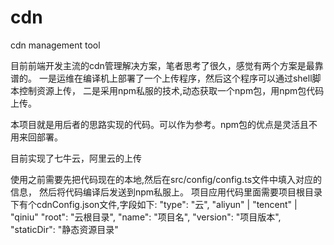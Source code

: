 # cdn
cdn management tool

目前前端开发主流的cdn管理解决方案，笔者思考了很久，感觉有两个方案是最靠谱的。
一是运维在编译机上部署了一个上传程序，然后这个程序可以通过shell脚本控制资源上传，
二是采用npm私服的技术,动态获取一个npm包，用npm包代码上传。

本项目就是用后者的思路实现的代码。可以作为参考。npm包的优点是灵活且不用来回部署。

目前实现了七牛云，阿里云的上传

使用之前需要先把代码现在的本地,然后在src/config/config.ts文件中填入对应的信息， 然后将代码编译后发送到npm私服上。
项目应用代码里面需要项目根目录下有个cdnConfig.json文件,字段如下:
    "type": "云", "aliyun" | "tencent" | "qiniu"
    "root": "云根目录",
    "name": "项目名",
    "version": "项目版本",
    "staticDir": "静态资源目录"